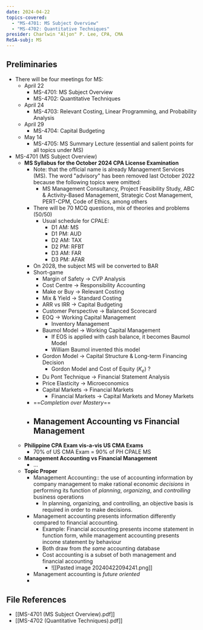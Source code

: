 ```yaml
---
date: 2024-04-22
topics-covered:
  - "MS-4701: MS Subject Overview"
  - "MS-4702: Quantitative Techniques"
presider: Charlwin "Aljon" P. Lee, CPA, CMA
ReSA-subj: MS
---
```

## Preliminaries
- There will be four meetings for MS:
	- April 22
		- MS-4701: MS Subject Overview
		- MS-4702: Quantitative Techniques
	- April 24
		- MS-4703: Relevant Costing, Linear Programming, and Probability Analysis
	- April 29
		- MS-4704: Capital Budgeting
	- May 14
		- MS-4705: MS Summary Lecture (essential and salient points for all topics under MS)
- MS-4701 (MS Subject Overview)
	- **MS Syllabus for the October 2024 CPA License Examination**
		- Note: that the official name is already Management Services (MS). The word "advisory" has been removed last October 2022 because the following topics were omitted:
			- MS Management Consultancy, Project Feasibility Study, ABC & Activity-Based Management, Strategic Cost Management, PERT-CPM, Code of Ethics, among others
		- There will be 70 MCQ questions, mix of theories and problems (50/50)
			- Usual schedule for CPALE:
				- D1 AM: MS
				- D1 PM: AUD
				- D2 AM: TAX
				- D2 PM: RFBT
				- D3 AM: FAR
				- D3 PM: AFAR
		- On 2028, the subject MS will be converted to BAR
		- Short-game
			- Margin of Safety -> CVP Analysis
			- Cost Centre -> Responsibility Accounting
			- Make or Buy -> Relevant Costing
			- Mix & Yield -> Standard Costing
			- ARR vs IRR -> Capital Budgeting
			- Customer Perspective -> Balanced Scorecard
			- EOQ -> Working Capital Management
				- Inventory Management
			- Baumol Model -> Working Capital Management
				- If EOS is applied with cash balance, it becomes Baumol Model
				- William Baumol invented this model
			- Gordon Model -> Capital Structure & Long-term Financing Decision
				- Gordon Model and Cost of Equity ($K_e$) ?
			- Du Pont Technique -> Financial Statement Analysis
			- Price Elasticity -> Microeconomics
			- Capital Markets -> Financial Markets
				- Financial Markets -> Capital Markets and Money Markets
		- ==*Completion over Mastery*==
		- Management Accounting vs Financial Management
			- 
	- **Philippine CPA Exam vis-a-vis US CMA Exams**
		- 70% of US CMA Exam = 90% of PH CPALE MS
	- **Management Accounting vs Financial Management**
		- ...
	- **Topic Proper**
		- Management Accounting:: the use of accounting information by company management to make rational economic *decisions* in performing its function of *planning*, *organizing*, and *controlling* business operations
			- In planning, organizing, and controlling, an objective basis is required in order to make decisions.
		- Management accounting presents information differently compared to financial accounting.
			- Example: Financial accounting presents income statement in function form, while management accounting presents income statement by behaviour
			- Both draw from *the same* accounting database
			- Cost accounting is a subset of both management and financial accounting
				- ![[Pasted image 20240422094241.png]]
		- Management accounting is *future oriented*
		- 

## File References

- [[MS-4701 (MS Subject Overview).pdf]]
- [[MS-4702 (Quantitative Techniques).pdf]]